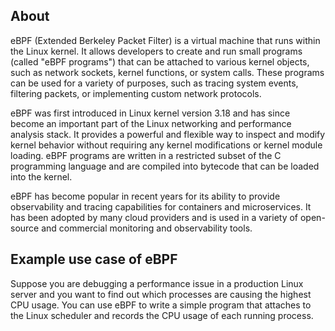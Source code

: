 ## About

eBPF (Extended Berkeley Packet Filter) is a virtual machine that runs within the Linux kernel. It allows developers to create and run small programs (called "eBPF programs") that can be attached to various kernel objects, such as network sockets, kernel functions, or system calls. These programs can be used for a variety of purposes, such as tracing system events, filtering packets, or implementing custom network protocols.

eBPF was first introduced in Linux kernel version 3.18 and has since become an important part of the Linux networking and performance analysis stack. It provides a powerful and flexible way to inspect and modify kernel behavior without requiring any kernel modifications or kernel module loading. eBPF programs are written in a restricted subset of the C programming language and are compiled into bytecode that can be loaded into the kernel.

eBPF has become popular in recent years for its ability to provide observability and tracing capabilities for containers and microservices. It has been adopted by many cloud providers and is used in a variety of open-source and commercial monitoring and observability tools.
## Example use case of eBPF
Suppose you are debugging a performance issue in a production Linux server and you want to find out which processes are causing the highest CPU usage. You can use eBPF to write a simple program that attaches to the Linux scheduler and records the CPU usage of each running process.





